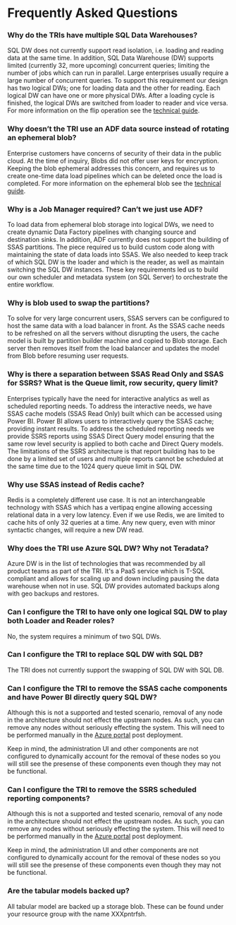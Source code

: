# Frequently Asked Questions

### Why do the TRIs have multiple SQL Data Warehouses?

SQL DW does not currently support read isolation, i.e. loading and reading data at the same time. In addition, SQL Data Warehouse (DW) supports limited (currently 32, more upcoming) concurrent queries; limiting the number of jobs which can run in parallel. Large enterprises usually require a large number of concurrent queries. To support this requirement our design has two logical DWs; one for loading data and the other for reading. Each logical DW can have one or more physical DWs. After a loading cycle is finished, the logical DWs are switched from loader to reader and vice versa. For more information on the flip operation see the [technical guide](../Technical%20Guides/5-Understanding%20data%20warehouse%20flip.md).
 
### Why doesn’t the TRI use an ADF data source instead of rotating an ephemeral blob?
 
Enterprise customers have concerns of security of their data in the public cloud. At the time of inquiry, Blobs did not offer user keys for encryption. Keeping the blob ephemeral addresses this concern, and requires us to create one-time data load pipelines which can be deleted once the load is completed. For more information on the ephemeral blob see the [technical guide](../Technical%20Guides/1-Understanding%20ephemeral%20blobs.md).
 
### Why is a Job Manager required? Can’t we just use ADF?

To load data from ephemeral blob storage into logical DWs, we need to create dynamic Data Factory pipelines with changing source and destination sinks. In addition, ADF currently does not support the building of SSAS partitions. The piece required us to build custom code along with maintaining the state of data loads into SSAS. We also needed to keep track of which SQL DW is the loader and which is the reader, as well as maintain switching the SQL DW instances. These key requirements led us to build our own scheduler and metadata system (on SQL Server) to orchestrate the entire workflow. 
 
### Why is blob used to swap the partitions?

To solve for very large concurrent users, SSAS servers can be configured to host the same data with a load balancer in front. As the SSAS cache needs to be refreshed on all the servers without disrupting the users, the cache model is built by partition builder machine and copied to Blob storage. Each server then removes itself from the load balancer and updates the model from Blob before resuming user requests. 
 
### Why is there a separation between SSAS Read Only and SSAS for SSRS? What is the Queue limit, row security, query limit?
 
Enterprises typically have the need for interactive analytics as well as scheduled reporting needs. To address the interactive needs, we have SSAS cache models (SSAS Read Only) built which can be accessed using Power BI. Power BI allows users to interactively query the SSAS cache; providing instant results. To address the scheduled reporting needs we provide SSRS reports using SSAS Direct Query model ensuring that the same row level security is applied to both cache and Direct Query models. The limitations of the SSRS architecture is that report building has to be done by a limited set of users and multiple reports cannot be scheduled at the same time due to the 1024 query queue limit in SQL DW.
 
### Why use SSAS instead of Redis cache?

Redis is a completely different use case. It is not an interchangeable technology with SSAS which has a vertipaq engine allowing accessing relational data in a very low latency. Even if we use Redis, we are limited to cache hits of only 32 queries at a time. Any new query, even with minor syntactic changes, will require a new DW read. 
 
### Why does the TRI use Azure SQL DW? Why not Teradata? 

Azure DW is in the list of technologies that was recommended by all product teams as part of the TRI. It's a PaaS service which is T-SQL compliant and allows for scaling up and down including pausing the data warehouse when not in use. SQL DW provides automated backups along with geo backups and restores.  

### Can I configure the TRI to have only one logical SQL DW to play both Loader and Reader roles?

No, the system requires a minimum of two SQL DWs.

### Can I configure the TRI to replace SQL DW with SQL DB?

The TRI does not currently support the swapping of SQL DW with SQL DB.

### Can I configure the TRI to remove the SSAS cache components and have Power BI directly query SQL DW?

Although this is not a supported and tested scenario, removal of any node in the architecture should not effect the upstream nodes. As such, you can remove any nodes without seriously effecting the system. This will need to be performed manually in the [Azure portal](https://portal.azure.com) post deployment.

Keep in mind, the administration UI and other components are not configured to dynamically account for the removal of these nodes so you will still see the presense of these components even though they may not be functional.

### Can I configure the TRI to remove the SSRS scheduled reporting components?

Although this is not a supported and tested scenario, removal of any node in the architecture should not effect the upstream nodes. As such, you can remove any nodes without seriously effecting the system. This will need to be performed manually in the [Azure portal](https://portal.azure.com) post deployment.

Keep in mind, the administration UI and other components are not configured to dynamically account for the removal of these nodes so you will still see the presense of these components even though they may not be functional.

### Are the tabular models backed up?

All tabular model are backed up a storage blob. These can be found under your resource group with the name XXXpntrfsh.